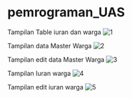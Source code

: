 # pemrograman_UAS


Tampilan Table iuran dan warga
![1](https://user-images.githubusercontent.com/81518784/126267805-ae421d11-b67c-4fc7-a83f-f5ab3ff78de9.png)

Tampilan data Master Warga
![2](https://user-images.githubusercontent.com/81518784/126273479-b88cec9e-3775-428e-9d1e-f341a43c5412.png)

Tampilan edit data Master Warga
![3](https://user-images.githubusercontent.com/81518784/126273576-d24026db-a7c3-4dce-822a-1b76a2487603.png)

Tampilan Iuran warga
![4](https://user-images.githubusercontent.com/81518784/126273701-cd41e581-32e5-4dfc-8138-928238dae17d.png)

Tampilan edit iuran warga
![5](https://user-images.githubusercontent.com/81518784/126273871-3f3d4eab-aecb-4ed8-827d-68ee382f5de4.png)

